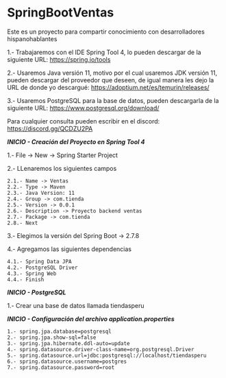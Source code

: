 # SpringBootVentas
Este es un proyecto para compartir conocimiento con desarrolladores hispanohablantes

1.- Trabajaremos con el IDE Spring Tool 4, lo pueden descargar de la siguiente URL: https://spring.io/tools

2.- Usaremos Java versión 11, motivo por el cual usaremos JDK versión 11, pueden descargar del proveedor que deseen, de igual manera les dejo la URL de donde yo descargué: https://adoptium.net/es/temurin/releases/

3.- Usaremos PostgreSQL para la base de datos, pueden descargarla de la siguiente URL: https://www.postgresql.org/download/

Para cualquier consulta pueden escribir en el discord: https://discord.gg/QCDZU2PA

*******************INICIO - Creación del Proyecto en Spring Tool 4*******************

1.- File -> New -> Spring Starter Project

2.- LLenaremos los siguientes campos

	2.1.- Name -> Ventas
	2.2.- Type -> Maven
	2.3.- Java Version: 11
	2.4.- Group -> com.tienda
	2.5.- Version -> 0.0.1
	2.6.- Description -> Proyecto backend ventas
	2.7.- Package -> com.tienda
	2.8.- Next

3.- Elegimos la versión del Spring Boot -> 2.7.8

4.- Agregamos las siguientes dependencias

	4.1.- Spring Data JPA
	4.2.- PostgreSQL Driver
	4.3.- Spring Web
	4.4.- Finish


*******************INICIO - PostgreSQL*******************

1.- Crear una base de datos llamada tiendasperu


*******************INICIO - Configuración del archivo application.properties*******************

	1.- spring.jpa.database=postgresql
	2.- spring.jpa.show-sql=false
	3.- spring.jpa.hibernate.ddl-auto=update
	4.- spring.datasource.driver-class-name=org.postgresql.Driver
	5.- spring.datasource.url=jdbc:postgresql://localhost/tiendasperu
	6.- spring.datasource.username=postgres
	7.- spring.datasource.password=root




